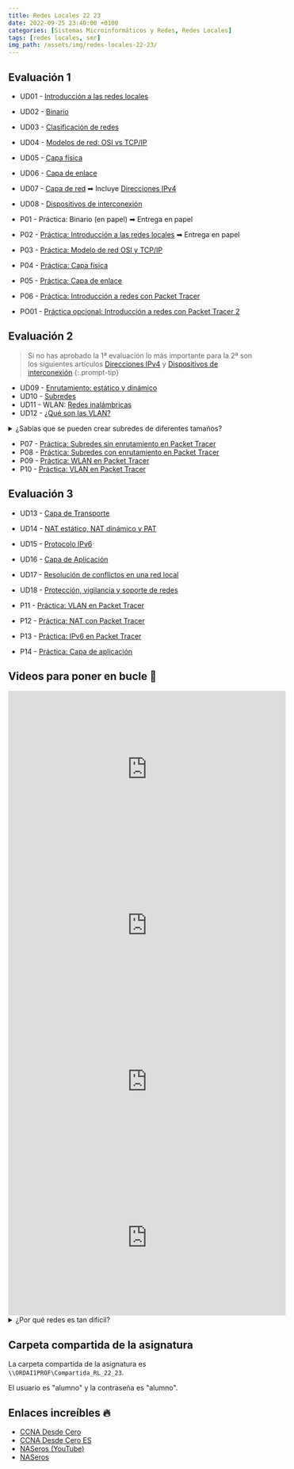 ```yaml
---
title: Redes Locales 22 23
date: 2022-09-25 23:40:00 +0100
categories: [Sistemas Microinformáticos y Redes, Redes Locales]
tags: [redes locales, smr]
img_path: /assets/img/redes-locales-22-23/
---
```


## Evaluación 1

- UD01 - [Introducción a las redes locales](/posts/introduccion-redes-locales/)
- UD02 - [Binario](/posts/binario/)
- UD03 - [Clasificación de redes](/posts/clasificacion-de-redes/)
- UD04 - [Modelos de red: OSI vs TCP/IP](/posts/modelos-red-osi-vs-tcp-ip/)
- UD05 - [Capa física](/posts/capa-fisica/)
- UD06 - [Capa de enlace](/posts/capa-enlace/)
- UD07 - [Capa de red](/posts/capa-red/) ➡ Incluye [Direcciones IPv4](/posts/direcciones-ipv4/)
- UD08 - [Dispositivos de interconexión](/posts/dispositivos-especificos-de-la-red-local/)

- P01 - Práctica: Binario (en papel) ➡ Entrega en papel
- P02 - [Práctica: Introducción a las redes locales](/posts/practica-introduccion-redes-locales/) ➡ Entrega en papel
- P03 - [Práctica: Modelo de red OSI y TCP/IP](/posts/practica-modelos-red-osi-vs-tcp-ip)
- P04 - [Práctica: Capa física](/posts/practica-capa-fisica/)
- P05 - [Práctica: Capa de enlace](/posts/practica-capa-enlace/)
- P06 - [Práctica: Introducción a redes con Packet Tracer](/posts/practica-introduccion-packet-tracer/)

- PO01 - [Práctica opcional: Introducción a redes con Packet Tracer 2](/posts/practica-opcional-introduccion-packet-tracer-2)

## Evaluación 2

> Si no has aprobado la 1ª evaluación lo más importante para la 2ª son los siguientes artículos [Direcciones IPv4](/posts/direcciones-ipv4/) y [Dispositivos de interconexión](/posts/dispositivos-especificos-de-la-red-local/)
{:.prompt-tip}

- UD09 - [Enrutamiento: estático y dinámico](/posts/enrutamiento/)
- UD10 - [Subredes](/posts/subredes/)
- UD11 - WLAN: [Redes inalámbricas](/posts/redes-inalambricas/)
- UD12 - [¿Qué son las VLAN?](/posts/vlan/)

<details class="card mb-2">
  <summary class="card-header question">¿Sabias que se pueden crear subredes de diferentes tamaños?</summary>
  <div class="card-body" markdown="1">

Puedes leer el artículo [Subredes VLSM](/posts/vlsm/) si quieres saber cómo.

<!-- Comentario para que no se descuajeringue la cosa -->
  </div>
</details>

- P07 - [Práctica: Subredes sin enrutamiento en Packet Tracer](/posts/practica-packet-tracer-red-estatica/)
- P08 - [Práctica: Subredes con enrutamiento en Packet Tracer](/posts/practica-enrutamiento-con-packet-tracer/)
- P09 - [Práctica: WLAN en Packet Tracer](/posts/practica-wlan-packet-tracer/)
- P10 - [Práctica: VLAN en Packet Tracer](/posts/practica-vlan-packet-tracer/)

## Evaluación 3

- UD13 - [Capa de Transporte](/posts/capa-transporte)
- UD14 - [NAT estático, NAT dinámico y PAT](/posts/nat/)
- UD15 - [Protocolo IPv6](/posts/protocolo-ipv6/)
- UD16 - [Capa de Aplicación](/posts/capa-aplicacion/)
- UD17 - [Resolución de conflictos en una red local](/posts/resolucion-conflictos-lan)
- UD18 - [Protección, vigilancia y soporte de redes](/posts/proteccion-vigilancia-soporte-redes)

- P11 - [Práctica: VLAN en Packet Tracer](/posts/practica-vlan-packet-tracer)
- P12 - [Práctica: NAT con Packet Tracer](/posts/practica-nat-packet-tracer)
- P13 - [Práctica: IPv6 en Packet Tracer](/posts/practica-ipv6)
- P14 - [Práctica: Capa de aplicación](/posts/practica-capa-aplicacion/)

## Videos para poner en bucle 🔁

<iframe width="560" height="315" src="https://www.youtube.com/embed/gVUE2IDwWA0" title="YouTube video player" frameborder="0" allow="accelerometer; autoplay; clipboard-write; encrypted-media; gyroscope; picture-in-picture" allowfullscreen></iframe>

<iframe width="560" height="315" src="https://www.youtube.com/embed/HeZWcZmrQUY" title="YouTube video player" frameborder="0" allow="accelerometer; autoplay; clipboard-write; encrypted-media; gyroscope; picture-in-picture" allowfullscreen></iframe>

<iframe width="560" height="315" src="https://www.youtube.com/embed/iNh-62Mf0O4" title="YouTube video player" frameborder="0" allow="accelerometer; autoplay; clipboard-write; encrypted-media; gyroscope; picture-in-picture" allowfullscreen></iframe>

<iframe width="560" height="315" src="https://www.youtube.com/embed/4-ai8jlzcVo" title="YouTube video player" frameborder="0" allow="accelerometer; autoplay; clipboard-write; encrypted-media; gyroscope; picture-in-picture; web-share" allowfullscreen></iframe>

<details class="card mb-2">
  <summary class="card-header question">¿Por qué redes es tan difícil?</summary>
  <div class="card-body" markdown="1">

![Es tan difícil](memeCrying.jpg)

<!-- Comentario para que no se descuajeringue la cosa -->
  </div>
</details>

## Carpeta compartida de la asignatura

La carpeta compartida de la asignatura es `\\ORDAI1PROF\Compartida_RL_22_23`.

El usuario es "alumno" y la contraseña es "alumno".

## Enlaces increíbles 🔥

- [CCNA Desde Cero](https://ccnadesdecero.com/)
- [CCNA Desde Cero ES](https://ccnadesdecero.es/)
- [NASeros (YouTube)](https://www.youtube.com/c/Naseros)
- [NASeros](https://naseros.com/)
